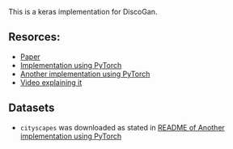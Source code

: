 This is a keras implementation for DiscoGan. 
## Resorces:
- [Paper](https://arxiv.org/pdf/1703.05192.pdf)
- [Implementation using PyTorch](https://github.com/SKTBrain/DiscoGAN)
- [Another implementation using PyTorch](https://github.com/carpedm20/DiscoGAN-pytorch)
- [Video explaining it](https://www.youtube.com/watch?v=MgdAe-T8obE)

## Datasets 
- `cityscapes` was downloaded as stated in [README of Another implementation using PyTorch](https://github.com/carpedm20/DiscoGAN-pytorch)
